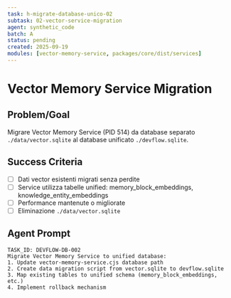 ```yaml
---
task: h-migrate-database-unico-02
subtask: 02-vector-service-migration
agent: synthetic_code
batch: A
status: pending
created: 2025-09-19
modules: [vector-memory-service, packages/core/dist/services]
---
```


# Vector Memory Service Migration

## Problem/Goal
Migrare Vector Memory Service (PID 514) da database separato `./data/vector.sqlite` al database unificato `./devflow.sqlite`.

## Success Criteria
- [ ] Dati vector esistenti migrati senza perdite
- [ ] Service utilizza tabelle unified: memory_block_embeddings, knowledge_entity_embeddings
- [ ] Performance mantenute o migliorate
- [ ] Eliminazione `./data/vector.sqlite`

## Agent Prompt
```
TASK_ID: DEVFLOW-DB-002
Migrate Vector Memory Service to unified database:
1. Update vector-memory-service.cjs database path
2. Create data migration script from vector.sqlite to devflow.sqlite
3. Map existing tables to unified schema (memory_block_embeddings, etc.)
4. Implement rollback mechanism
```